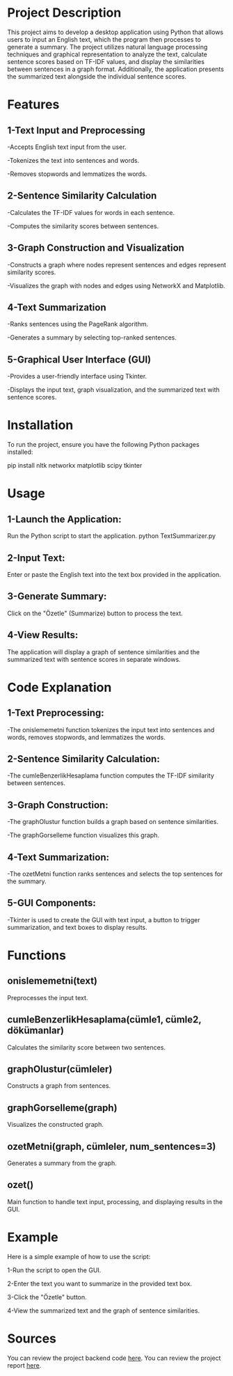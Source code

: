# Project Description
This project aims to develop a desktop application using Python that allows users to input an English text, which the program then processes to generate a summary. The project utilizes natural language processing techniques and graphical representation to analyze the text, calculate sentence scores based on TF-IDF values, and display the similarities between sentences in a graph format. Additionally, the application presents the summarized text alongside the individual sentence scores.

# Features

## 1-Text Input and Preprocessing
-Accepts English text input from the user.

-Tokenizes the text into sentences and words.

-Removes stopwords and lemmatizes the words.

## 2-Sentence Similarity Calculation
-Calculates the TF-IDF values for words in each sentence.

-Computes the similarity scores between sentences.

## 3-Graph Construction and Visualization
-Constructs a graph where nodes represent sentences and edges represent similarity scores.

-Visualizes the graph with nodes and edges using NetworkX and Matplotlib.

## 4-Text Summarization
-Ranks sentences using the PageRank algorithm.

-Generates a summary by selecting top-ranked sentences.

## 5-Graphical User Interface (GUI)
-Provides a user-friendly interface using Tkinter.

-Displays the input text, graph visualization, and the summarized text with sentence scores.

# Installation
To run the project, ensure you have the following Python packages installed:

pip install nltk networkx matplotlib scipy tkinter

# Usage

## 1-Launch the Application:
Run the Python script to start the application.
python TextSummarizer.py

## 2-Input Text:
Enter or paste the English text into the text box provided in the application.

## 3-Generate Summary:
Click on the "Özetle" (Summarize) button to process the text.

## 4-View Results:
The application will display a graph of sentence similarities and the summarized text with sentence scores in separate windows.

# Code Explanation

## 1-Text Preprocessing:
-The onislememetni function tokenizes the input text into sentences and words, removes stopwords, and lemmatizes the words.

## 2-Sentence Similarity Calculation:
-The cumleBenzerlikHesaplama function computes the TF-IDF similarity between sentences.

## 3-Graph Construction:
-The graphOlustur function builds a graph based on sentence similarities.

-The graphGorselleme function visualizes this graph.

## 4-Text Summarization:
-The ozetMetni function ranks sentences and selects the top sentences for the summary.

## 5-GUI Components:
-Tkinter is used to create the GUI with text input, a button to trigger summarization, and text boxes to display results.

# Functions

## onislememetni(text)
Preprocesses the input text.

## cumleBenzerlikHesaplama(cümle1, cümle2, dökümanlar)
Calculates the similarity score between two sentences.

## graphOlustur(cümleler)
Constructs a graph from sentences.

## graphGorselleme(graph)
Visualizes the constructed graph.

## ozetMetni(graph, cümleler, num_sentences=3)
Generates a summary from the graph.

## ozet()
Main function to handle text input, processing, and displaying results in the GUI.

# Example

Here is a simple example of how to use the script:

1-Run the script to open the GUI.

2-Enter the text you want to summarize in the provided text box.

3-Click the "Özetle" button.

4-View the summarized text and the graph of sentence similarities.

# Sources

You can review the project backend code [here](TextSummarizer.py).
You can review the project report [here](textsummarizerrap.pdf).
